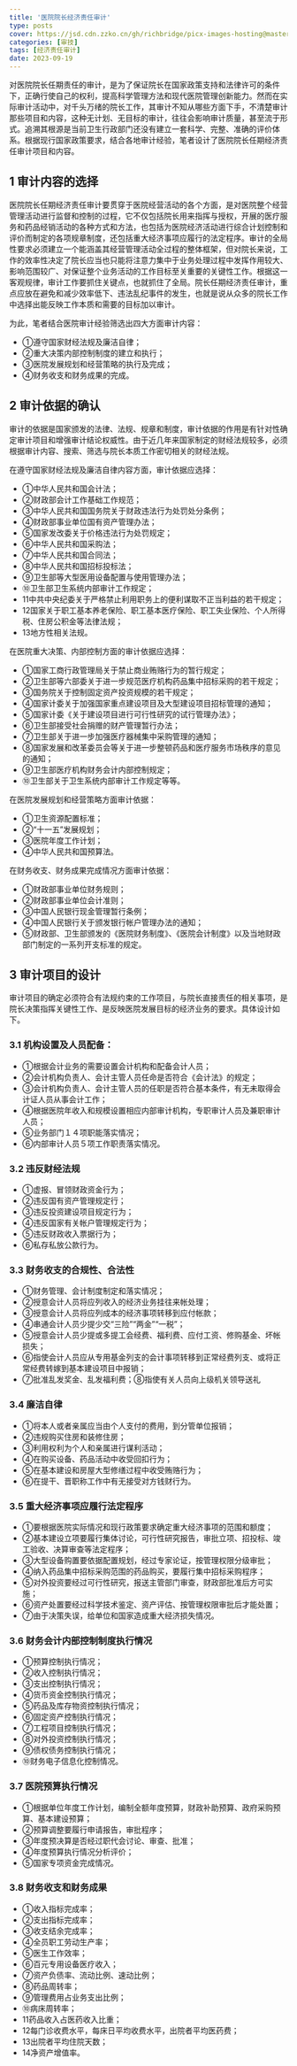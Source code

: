 ```yaml
---
title: '医院院长经济责任审计'
type: posts
cover: https://jsd.cdn.zzko.cn/gh/richbridge/picx-images-hosting@master/thumbnail/audit.avif
categories: [审技]
tags: [经济责任审计]
date: 2023-09-19
---
```

对医院院长任期责任的审计，是为了保证院长在国家政策支持和法律许可的条件下，正确行使自己的权利，提高科学管理方法和现代医院管理创新能力。然而在实际审计活动中，对千头万绪的院长工作，其审计不知从哪些方面下手，不清楚审计那些项目和内容，这种无计划、无目标的审计，往往会影响审计质量，甚至流于形式。追溯其根源是当前卫生行政部门还没有建立一套科学、完整、准确的评价体系。根据现行国家政策要求，结合各地审计经验，笔者设计了医院院长任期经济责任审计项目和内容。

## 1 审计内容的选择

医院院长任期经济责任审计要贯穿于医院经营活动的各个方面，是对医院整个经营管理活动进行监督和控制的过程，它不仅包括院长用来指挥与授权，开展的医疗服务和药品经销活动的各种方式和方法，也包括为医院经济活动进行综合计划控制和评价而制定的各项规章制度，还包括重大经济事项应履行的法定程序。审计的全局性要求必须建立一个能涵盖其经营管理活动全过程的整体框架，但对院长来说，工作的效率性决定了院长应当也只能将注意力集中于业务处理过程中发挥作用较大、影响范围较广、对保证整个业务活动的工作目标至关重要的关键性工作。根据这一客观规律，审计工作要抓住关键点，也就抓住了全局。院长任期经济责任审计，重点应放在避免和减少效率低下、违法乱纪事件的发生，也就是说从众多的院长工作中选择出能反映工作本质和需要的目标加以审计。

为此，笔者结合医院审计经验筛选出四大方面审计内容：

- ①遵守国家财经法规及廉洁自律；
- ②重大决策内部控制制度的建立和执行；
- ③医院发展规划和经营策略的执行及完成；
- ④财务收支和财务成果的完成。

## 2 审计依据的确认

审计的依据是国家颁发的法律、法规、规章和制度，审计依据的作用是有针对性确定审计项目和增强审计结论权威性。由于近几年来国家制定的财经法规较多，必须根据审计内容、搜索、筛选与院长本质工作密切相关的财经法规。

在遵守国家财经法规及廉洁自律内容方面，审计依据应选择：

- ①中华人民共和国会计法；
- ②财政部会计工作基础工作规范；
- ③中华人民共和国国务院关于财政违法行为处罚处分条例；
- ④财政部事业单位国有资产管理办法；
- ⑤国家发改委关于价格违法行为处罚规定；
- ⑥中华人民共和国采购法；
- ⑦中华人民共和国合同法；
- ⑧中华人民共和国招标投标法；
- ⑨卫生部等大型医用设备配置与使用管理办法；
- ⑩卫生部卫生系统内部审计工作规定；
- 11中共中央纪委关于严格禁止利用职务上的便利谋取不正当利益的若干规定；
- 12国家关于职工基本养老保险、职工基本医疗保险、职工失业保险、个人所得税、住房公积金等法律法规；
- 13地方性相关法规。

在医院重大决策、内部控制方面的审计依据应选择：

- ①国家工商行政管理局关于禁止商业贿赂行为的暂行规定；
- ②卫生部等六部委关于进一步规范医疗机构药品集中招标采购的若干规定；
- ③国务院关于控制固定资产投资规模的若干规定；
- ④国家计委关于加强国家重点建设项目及大型建设项目招标管理的通知；
- ⑤国家计委《关于建设项目进行可行性研究的试行管理办法》；
- ⑥卫生部接受社会捐赠的财产管理暂行办法；
- ⑦卫生部关于进一步加强医疗器械集中采购管理的通知；
- ⑧国家发展和改革委员会等关于进一步整顿药品和医疗服务市场秩序的意见的通知；
- ⑨卫生部医疗机构财务会计内部控制规定；
- ⑩卫生部关于卫生系统内部审计工作规定等等。

在医院发展规划和经营策略方面审计依据：

- ①卫生资源配置标准；
- ②“十一五”发展规划；
- ③医院年度工作计划；
- ④中华人民共和国预算法。

在财务收支、财务成果完成情况方面审计依据：

- ①财政部事业单位财务规则；
- ②财政部事业单位会计准则；
- ③中国人民银行现金管理暂行条例；
- ④中国人民银行关于颁发银行帐户管理办法的通知；
- ⑤财政部、卫生部颁发的《医院财务制度》、《医院会计制度》以及当地财政部门制定的一系列开支标准的规定。

## 3 审计项目的设计

审计项目的确定必须符合有法规约束的工作项目，与院长直接责任的相关事项，是院长决策指挥关键性工作、是反映医院发展目标的经济业务的要求。具体设计如下。

### 3.1 机构设置及人员配备：

- ①根据会计业务的需要设置会计机构和配备会计人员；
- ②会计机构负责人、会计主管人员任命是否符合《会计法》的规定；
- ③会计机构负责人、会计主管人员的任职是否符合基本条件，有无未取得会计证人员从事会计工作；
- ④根据医院年收入和规模设置相应内部审计机构，专职审计人员及兼职审计人员；
- ⑤业务部门１４项职能落实情况；
- ⑥内部审计人员５项工作职责落实情况。

### 3.2 违反财经法规

- ①虚报、冒领财政资金行为；
- ②违反国有资产管理规定行；
- ③违反投资建设项目规定行为；
- ④违反国家有关帐户管理规定行为；
- ⑤违反财政收入票据行为；
- ⑥私存私放公款行为。

### 3.3 财务收支的合规性、合法性

- ①财务管理、会计制度制定和落实情况；
- ②授意会计人员将应列收入的经济业务挂往来帐处理；
- ③授意会计人员将应列成本的经济事项转移到应付帐款；
- ④串通会计人员少提少交“三险”“两金”“一税”；
- ⑤授意会计人员少提或多提工会经费、福利费、应付工资、修购基金、坏帐损失；
- ⑥指使会计人员应从专用基金列支的会计事项转移到正常经费列支、或将正常经费转嫁到基本建设项目中报销；
- ⑦批准乱发奖金、乱发福利费；⑧指使有关人员向上级机关领导送礼

### 3.4 廉洁自律

- ①将本人或者亲属应当由个人支付的费用，到分管单位报销；
- ②违规购买住房和装修住房；
- ③利用权利为个人和亲属进行谋利活动；
- ④在购买设备、药品活动中收受回扣行为；
- ⑤在基本建设和房屋大型修缮过程中收受贿赂行为；
- ⑥在提干、晋职称工作中有无接受对方钱财行为。

### 3.5 重大经济事项应履行法定程序

- ①要根据医院实际情况和现行政策要求确定重大经济事项的范围和额度；
- ②基本建设立项要履行集体讨论，可行性研究报告，审批立项、招投标、竣工验收、决算审查等法定程序；
- ③大型设备购置要依据配置规划，经过专家论证，按管理权限分级审批；
- ④纳入药品集中招标采购范围的药品购买，要履行集中招标采购程序；
- ⑤对外投资要经过可行性研究，报送主管部门审查，财政部批准后方可实施；
- ⑥资产处置要经过科学技术鉴定、资产评估、按管理权限审批后才能处置；
- ⑦由于决策失误，给单位和国家造成重大经济损失情况。

### 3.6 财务会计内部控制制度执行情况

- ①预算控制执行情况；
- ②收入控制执行情况；
- ③支出控制执行情况；
- ④货币资金控制执行情况；
- ⑤药品及库存物资控制执行情况；
- ⑥固定资产控制执行情况；
- ⑦工程项目控制执行情况；
- ⑧对外投资控制执行情况；
- ⑨债权债务控制执行情况；
- ⑩财务电子信息化控制情况。

### 3.7 医院预算执行情况

- ①根据单位年度工作计划，编制全额年度预算，财政补助预算、政府采购预算、基本建设预算；
- ②预算调整要履行申请报告，审批程序；
- ③年度预决算是否经过职代会讨论、审查、批准；
- ④年度预算执行情况分析评价；
- ⑤国家专项资金完成情况。

### 3.8 财务收支和财务成果

- ①收入指标完成率；
- ②支出指标完成率；
- ③收支结余完成率；
- ④全员职工劳动生产率；
- ⑤医生工作效率；
- ⑥百元专用设备医疗收入；
- ⑦资产负债率、流动比例、速动比例；
- ⑧药品周转率；
- ⑨管理费用占业务支出比例；
- ⑩病床周转率；
- 11药品收入占医药收入比重；
- 12每门诊收费水平，每床日平均收费水平，出院者平均医药费；
- 13出院者平均住院天数；
- 14净资产增值率。